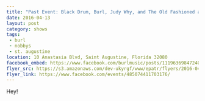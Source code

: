 ```yaml
---
title: "Past Event: Black Drum, Burl, Judy Why, and The Old Fashioned at Nobby's"
date: 2016-04-13
layout: post
category: shows
tags: 
 - burl
 - nobbys
 - st. augustine
location: 10 Anastasia Blvd, Saint Augustine, Florida 32080
facebook_embed: https://www.facebook.com/burlmusic/posts/1119636984724032
flyer_src: https://s3.amazonaws.com/dev-ukyrgf/www/epatr/flyers/2016-04-13-fb.jpg
flyer_link: https://www.facebook.com/events/485074411703176/
---
```


Hey!
